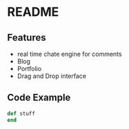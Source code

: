 # README

## Features

- real time chate engine for comments
- Blog
- Portfolio
- Drag and Drop interface

## Code Example

``` ruby
def stuff
end
```


